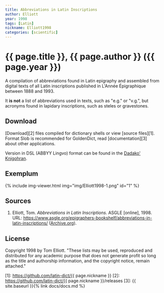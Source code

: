 ```yaml
---
title: Abbreviations in Latin Inscriptions
author: Elliott
year: 1998
tags: [Latin]
nickname: Elliott1998
categories: [scientific]
---
```

# {{ page.title }}, {{ page.author }} ({{ page.year }})

A compilation of abbreviations found in Latin epigraphy and assembled from digital texts of all Latin inscriptions published in L'Année Épigraphique between 1888 and 1993.

It **is not** a list of abbreviations used in texts, such as "e.g." or "v.g.", but acronyms found in lapidary inscriptions, such as steles or gravestones.


## Download

[Download][2] files compiled for dictionary shells or view [source files][1]. Format Slob is recommended for GoldenDict, read [documentation][3] about other applications.

Version in DSL (ABBYY Lingvo) format can be found in the [Dadako' Knigohran](http://dadako.narod.ru/paperpoe.htm).


## Exemplum

{% include img-viewer.html img="img/Elliott1998-1.png" id="1" %}


## Sources

1. Elliott, Tom. _Abbreviations in Latin Inscriptions._ ASGLE \[online\], 1998. URL: <https://www.asgle.org/epigraphers-bookshelf/abbreviations-in-latin-inscriptions/> ([Archive.org](https://web.archive.org/web/20130728023015/http://www.case.edu:80/artsci/clsc/asgle/abbrev/latin/)).


## License

Copyright 1998 by Tom Elliott. "These lists may be used, reproduced and distributed for any academic purpose that does not generate profit so long as the title and authorship information, and the copyright notice, remain attached."


[1]: https://github.com/latin-dict/{{ page.nickname }}
[2]: https://github.com/latin-dict/{{ page.nickname }}/releases
[3]: {{ site.baseurl }}{% link docs/docs.md %}


